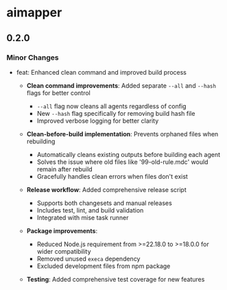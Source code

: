# aimapper

## 0.2.0

### Minor Changes

- feat: Enhanced clean command and improved build process

  - **Clean command improvements**: Added separate `--all` and `--hash` flags for better control

    - `--all` flag now cleans all agents regardless of config
    - New `--hash` flag specifically for removing build hash file
    - Improved verbose logging for better clarity

  - **Clean-before-build implementation**: Prevents orphaned files when rebuilding

    - Automatically cleans existing outputs before building each agent
    - Solves the issue where old files like '99-old-rule.mdc' would remain after rebuild
    - Gracefully handles clean errors when files don't exist

  - **Release workflow**: Added comprehensive release script

    - Supports both changesets and manual releases
    - Includes test, lint, and build validation
    - Integrated with mise task runner

  - **Package improvements**:

    - Reduced Node.js requirement from >=22.18.0 to >=18.0.0 for wider compatibility
    - Removed unused `execa` dependency
    - Excluded development files from npm package

  - **Testing**: Added comprehensive test coverage for new features
